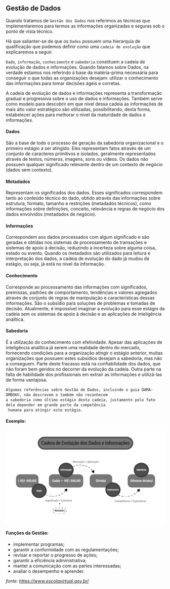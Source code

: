 Gestão de Dados
----------------

Quando tratamos de `Gestão dos Dados` nos referimos as técnicas que implementaremos para termos as informações organizadas e seguras sob o ponto de vista técnico.

Há que salianter-se de que os `Dados` possuem uma hierarquia de qualificação que podemos definir como uma `cadeia de evolução` que explicaremos a seguir.

`Dado`, `informação`, `conhecimento` e `sabedoria` constituem a cadeia de evolução de dados e informações. Quando falamos sobre Dados, na verdade estamos nos referindo à base da matéria-prima necessária para conseguir o que todas as organizações desejam: utilizar o conhecimento das informações para tomar decisões ágeis e corretas.

A cadeia de evolução de dados e informações representa a transformação gradual e progressiva sobre o uso de dados e informações. Também serve como modelo para descobrir em que nível dessa cadeia as informações de mais alto valor estratégico são utilizadas, possibilitando, desta forma, estabelecer ações para melhorar o nível da maturidade de dados e informações.

#### Dados

São a base de todo o processo de geração da sabedoria organizacional e o primeiro estágio a ser atingido. Eles representam fatos através de um conjunto de caracteres primitivos e isolados, geralmente representados através de textos, números, imagens, sons ou vídeos. Os dados não possuem qualquer significado relevante dentro de um contexto de negócio (dados sem contexto).

#### Metadados

Representam os significados dos dados. Esses significados correspondem tanto ao conteúdo técnico do dado, obtido através das informações sobre estrutura, formato, tamanho e restrições (metadados técnicos), como informações sobre definições, conceito, relevância e regras de negócio dos dados envolvidos (metadados de negócio).

#### Informações

Correspondem aos dados processados com algum significado e são geradas e obtidas nos sistemas de processamento de transações e sistemas de apoio à decisão, reduzindo a incerteza sobre alguma coisa, estado ou evento. Quando os metadados são utilizados para leitura e interpretação dos dados, a cadeia de evolução do dado já mudou de estágio, ou seja, já está no nível da informação.

#### Conhecimento

Corresponde ao processamento das informações com significados, premissas, padrões de comportamento, tendências e valores agregados através de conjunto de regras de manipulação e características dessas informações. São o subsídio para soluções de problemas e tomadas de decisão. Atualmente, é impossível imaginar a evolução para esse estágio da cadeia sem os sistemas de apoio à decisão e as aplicações de inteligência analítica.

#### Sabedoria

É a utilização do conhecimento com efetividade. Apesar das aplicações de inteligência analítica já serem uma realidade dentro do mercado, fornecendo condições para a organização atingir o estágio anterior, muitas organizações que possuem estes subsídios desejam a sabedoria, mas não a conseguem. Parte deste fracasso está na confiabilidade dos dados, que não foram bem geridos no decorrer da evolução da cadeia. Outra parte na falta de habilidade dos profissionais em extrair as informações e utilizá-las de forma vantajosa.

````
Algumas referências sobre Gestão de Dados, incluindo o guia DAMA-DMBOK©, não descrevem e também não reconhecem 
a sabedoria como último estágio desta cadeia, justamente pelo fato dela depender em grande parte da competência
 humana para atingir este estágio.
````

#### Exemplo:

![cadeia](images/02-03-01.png)


#### Funções da Gestão:

* implementar programas;
* garantir a conformidade com as regulamentações;
* revisar e reportar o progresso de ações;
* garantir a eficiência administrativa;
* manter a comunicação com as partes interessadas;
* avaliar o desempenho e aprender.

_fonte: https://www.escolavirtual.gov.br/_
